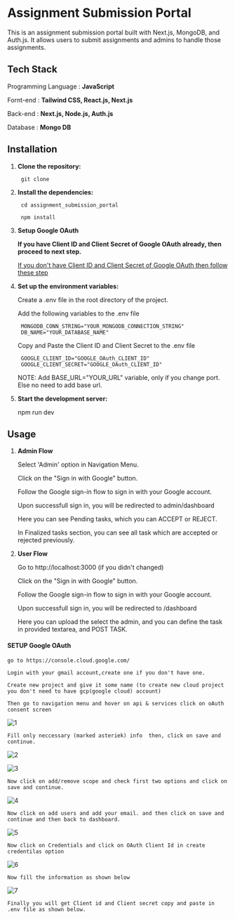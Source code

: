 # Assignment Submission Portal

This is an assignment submission portal built with
Next.js, MongoDB, and Auth.js. It allows users to submit assignments and admins to handle those assignments.

## Tech Stack

Programming Language : **JavaScript**

Fornt-end : **Tailwind CSS, React.js, Next.js**

Back-end : **Next.js, Node.js, Auth.js**

Database : **Mongo DB**

## Installation

1. **Clone the repository:**
    
        git clone 

2. **Install the dependencies:**

        cd assignment_submission_portal
        
        npm install

3. **Setup Google OAuth**

    **If you have Client ID and Client Secret of Google OAuth already, then proceed to next step.**

    [If you don't have Client ID and Client Secret of Google OAuth then follow these step](####setup-google-oauth)

4. **Set up the environment variables:**

    Create a .env file in the root directory of the project.

    Add the following variables to the .env file

        MONGODB_CONN_STRING="YOUR_MONGODB_CONNECTION_STRING"
        DB_NAME="YOUR_DATABASE_NAME"
   Copy and Paste the Client ID and Client Secret to the .env file
   
        GOOGLE_CLIENT_ID="GOOGLE_OAuth_CLIENT_ID"
        GOOGLE_CLIENT_SECRET="GOOGLE_OAuth_CLIENT_ID"

    NOTE: Add BASE_URL="YOUR_URL" variable, only if you change port. Else no need to add base url.

6. **Start the development server:**

    npm run dev

## Usage

1. **Admin Flow**
    
    Select 'Admin' option in Navigation Menu.

    Click on the "Sign in with Google" button.

    Follow the Google sign-in flow to sign in with your Google account.

    Upon successfull sign in, you will be redirected to admin/dashboard

    Here you can see Pending tasks, which you can ACCEPT or REJECT.

    In Finalized tasks section, you can see all task which are accepted or rejected previously.

2. **User Flow**

    Go to http://localhost:3000 (if you didn't changed)

    Click on the "Sign in with Google" button.

    Follow the Google sign-in flow to sign in with your Google account.

    Upon successfull sign in, you will be redirected to /dashboard

    Here you can upload the select the admin, and you can define the task in provided textarea, and POST TASK.



#### **SETUP Google OAuth**
    go to https://console.cloud.google.com/

    Login with your gmail account,create one if you don't have one.

    Create new project and give it some name (to create new cloud project you don't need to have gcp(google cloud) account) 

    Then go to navigation menu and hover on api & services click on oAuth consent screen

![1](https://github.com/user-attachments/assets/11d9cd13-4a37-49b7-bc5b-b4b9428c4a30)

    Fill only neccessary (marked asteriek) info  then, click on save and continue.

![2](https://github.com/user-attachments/assets/e4c5f698-2202-4a8a-89ac-7467559c393f)

![3](https://github.com/user-attachments/assets/8035c046-1c02-42a1-b405-648dff1b2f1e)

    Now click on add/remove scope and check first two options and click on save and continue.

![4](https://github.com/user-attachments/assets/fd16dc1d-daec-4ad4-a749-f77e588d8548)

    Now click on add users and add your email. and then click on save and continue and then back to dashboard. 
    
![5](https://github.com/user-attachments/assets/ec1b2624-4f5e-40f3-a3fd-fef07f4496ff)

    Now click on Credentials and click on OAuth Client Id in create credentilas option

![6](https://github.com/user-attachments/assets/410cbf2b-6866-480c-892c-15ffb9521aea)

    Now fill the information as shown below

![7](https://github.com/user-attachments/assets/7850f9c8-2811-4080-a1c2-824d0ca3e3be)

    Finally you will get Client id and Client secret copy and paste in .env file as shown below.  
